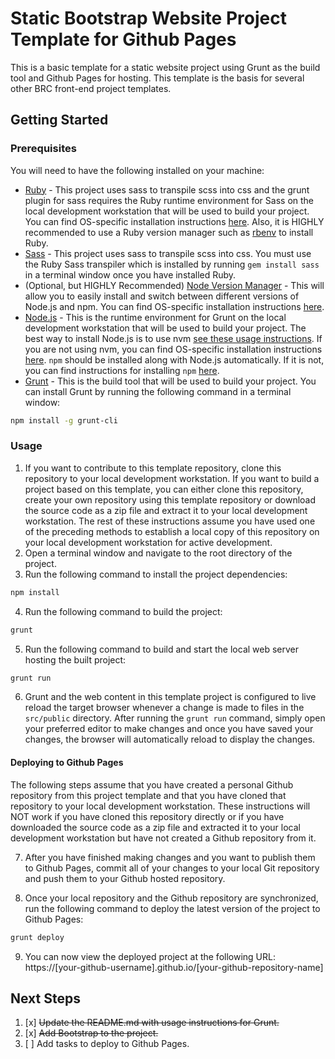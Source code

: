 # Static Bootstrap Website Project Template for Github Pages

This is a basic template for a static website project using Grunt as the build tool and Github Pages for hosting.  This template is the basis for several other BRC front-end project templates.

## Getting Started

### Prerequisites

You will need to have the following installed on your machine:

* [Ruby](https://www.ruby-lang.org/en/) - This project uses sass to transpile scss into css and the grunt plugin for sass requires the Ruby runtime environment for Sass on the local development workstation that will be used to build your project.  You can find OS-specific installation instructions [here](https://www.ruby-lang.org/en/documentation/installation/).  Also, it is HIGHLY recommended to use a Ruby version manager such as [rbenv](https://github.com/rbenv/rbenv) to install Ruby.
* [Sass](https://sass-lang.com/) - This project uses sass to transpile scss into css.  You must use the Ruby Sass transpiler which is installed by running `gem install sass` in a terminal window once you have installed Ruby.
* (Optional, but HIGHLY Recommended) [Node Version Manager](https://github.com/nvm-sh/nvm) - This will allow you to easily install and switch between different versions of Node.js and npm.  You can find OS-specific installation instructions [here](https://github.com/nvm-sh/nvm#installing-and-updating).
* [Node.js](https://nodejs.org/en/) - This is the runtime environment for Grunt on the local development workstation that will be used to build your project.  The best way to install Node.js is to use nvm [see these usage instructions](https://github.com/nvm-sh/nvm#usage).  If you are not using nvm, you can find OS-specific installation instructions [here](https://nodejs.org/en/download/). `npm` should be installed along with Node.js automatically.  If it is not, you can find instructions for installing `npm` [here](https://docs.npmjs.com/downloading-and-installing-node-js-and-npm).
* [Grunt](https://gruntjs.com/) - This is the build tool that will be used to build your project.  You can install Grunt by running the following command in a terminal window:

```bash
npm install -g grunt-cli
```

### Usage

1. If you want to contribute to this template repository, clone this repository to your local development workstation.  If you want to build a project based on this template, you can either clone this repository, create your own repository using this template repository or download the source code as a zip file and extract it to your local development workstation.  The rest of these instructions assume you have used one of the preceding methods to establish a local copy of this repository on your local development workstation for active development.
2. Open a terminal window and navigate to the root directory of the project.
3. Run the following command to install the project dependencies:

```bash
npm install
```

4. Run the following command to build the project:

```bash
grunt
```

5. Run the following command to build and start the local web server hosting the built project:

```bash
grunt run
```

6. Grunt and the web content in this template project is configured to live reload the target browser whenever a change is made to files in the `src/public` directory.  After running the `grunt run` command, simply open your preferred editor to make changes and once you have saved your changes, the browser will automatically reload to display the changes.

#### Deploying to Github Pages

The following steps assume that you have created a personal Github repository from this project template and that you have cloned that repository to your local development workstation.  These instructions will NOT work if you have cloned this repository directly or if you have downloaded the source code as a zip file and extracted it to your local development workstation but have not created a Github repository from it.

7. After you have finished making changes and you want to publish them to Github Pages, commit all of your changes to your local Git repository and push them to your Github hosted repository.

8. Once your local repository and the Github repository are synchronized, run the following command to deploy the latest version of the project to Github Pages:

```bash
grunt deploy
```

9. You can now view the deployed project at the following URL: https://[your-github-username].github.io/[your-github-repository-name]

## Next Steps

1. [x] ~~Update the README.md with usage instructions for Grunt.~~
2. [x] ~~Add Bootstrap to the project.~~
3. [ ] Add tasks to deploy to Github Pages.
